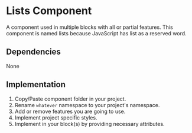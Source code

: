 # Lists Component

A component used in multiple blocks with all or partial features. This component is named lists because JavaScript has list as a reserved word.

## Dependencies

None

## Implementation

1. Copy/Paste component folder in your project.
2. Rename `whatever` namespace to your project's namespace.
3. Add or remove features you are going to use.
4. Implement project specific styles.
5. Implement in your block(s) by providing necessary attributes.
